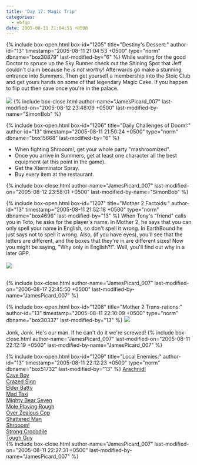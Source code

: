 ```yaml
---
title: 'Day 17: Magic Trip'
categories:
  - ebfgp
date: 2005-08-11 21:04:53 +0500
---
```

{% include box-open.html box-id="1205" title="Destiny's Dessert:" author-id="13" timestamp="2005-08-11 21:04:53 +0500" type="norm" dbname="box30879" last-modified-by="6" %}
While waiting for the good Doctor to spruce up the Sky Runner check out the Shining Spot that Jeff couldn't claim because he <i>is not worthy</i>! Afterwards go make a stunning entrance into Summers. Then get yourself a membership into the Stoic Club and get yours hands on some of that legendary Magic Cake. If you happen to flip out then save once you're in the palace.<br /><br />
<img src="http://classic.starmen.net/ebfgp/img/eb17.png"/> 
{% include box-close.html author-name="JamesPicard_007" last-modified-on="2005-08-12 23:48:09 +0500" last-modified-by-name="SimonBob" %}

{% include box-open.html box-id="1206" title="Daily Challenges of Doom!:" author-id="13" timestamp="2005-08-11 21:50:24 +0500" type="norm" dbname="box15668" last-modified-by="6" %}
<ul>
<li>When fighting Shrooom!, get your whole party "mashroomized".</li>
<li>Once you arrive in Summers, get at least one character all the best equipment (at this point in the game).</li>
<li>Get the Xterminator Spray.</li>
<li>Buy every item at the restaurant.</li>
</ul>
{% include box-close.html author-name="JamesPicard_007" last-modified-on="2005-08-12 23:58:01 +0500" last-modified-by-name="SimonBob" %}

{% include box-open.html box-id="1207" title="Mother 2 Factoids:" author-id="13" timestamp="2005-08-11 21:52:18 +0500" type="norm" dbname="box4696" last-modified-by="13" %}
When Tony's "friend" calls you in Toto, he asks for the player's name. In Mother 2, he says that you can only spell your name in English, so don't spell it wrong. In EarthBound he just says not to spell it wrong. Also, (if you have eyes), you'll see that the letters are different, and the boxes that they're in are different sizes! Now you might be saying, "Why only in English?!". Well, you'll find out why in a later GPP.<br /><br />
<img src="http://classic.starmen.net/ebfgp/img/mo17.gif"/><br /><br />

{% include box-close.html author-name="JamesPicard_007" last-modified-on="2006-08-17 22:45:50 +0500" last-modified-by-name="JamesPicard_007" %}

{% include box-open.html box-id="1208" title="Mother 2 Trans-rations:" author-id="13" timestamp="2005-08-11 22:10:09 +0500" type="norm" dbname="box30337" last-modified-by="13" %}
<img src="http://classic.starmen.net/ebfgp/trans/tr17.gif"/><br /><br />
Jonk, Jonk. He's our man. If he can't do it we're screwed!
{% include box-close.html author-name="JamesPicard_007" last-modified-on="2005-08-11 22:12:19 +0500" last-modified-by-name="JamesPicard_007" %}

{% include box-open.html box-id="1209" title="Local Enemies:" author-id="13" timestamp="2005-08-11 22:12:23 +0500" type="norm" dbname="box51732" last-modified-by="13" %}
<a href="http://starmen.net/mother2/ebdb/enemies.php?enemy=46">Arachnid!</a><br />
<a href="http://starmen.net/mother2/ebdb/enemies.php?enemy=122">Cave Boy</a><br />
<a href="http://starmen.net/mother2/ebdb/enemies.php?enemy=60">Crazed Sign</a><br />
<a href="http://starmen.net/mother2/ebdb/enemies.php?enemy=57">Elder Batty</a><br />
<a href="http://starmen.net/mother2/ebdb/enemies.php?enemy=135">Mad Taxi</a><br />
<a href="http://starmen.net/mother2/ebdb/enemies.php?enemy=28">Mighty Bear Seven</a><br />
<a href="http://starmen.net/mother2/ebdb/enemies.php?enemy=143">Mole Playing Rough</a><br />
<a href="http://starmen.net/mother2/ebdb/enemies.php?enemy=79">Over Zealous Cop</a><br />
<a href="http://starmen.net/mother2/ebdb/enemies.php?enemy=124">Shattered Man</a><br />
<a href="http://starmen.net/mother2/ebdb/enemies.php?enemy=38">Shrooom!</a><br />
<a href="http://starmen.net/mother2/ebdb/enemies.php?enemy=154">Strong Crocodile</a><br />
<a href="http://starmen.net/mother2/ebdb/enemies.php?enemy=134">Tough Guy</a><br />
{% include box-close.html author-name="JamesPicard_007" last-modified-on="2005-08-11 22:27:31 +0500" last-modified-by-name="JamesPicard_007" %}

